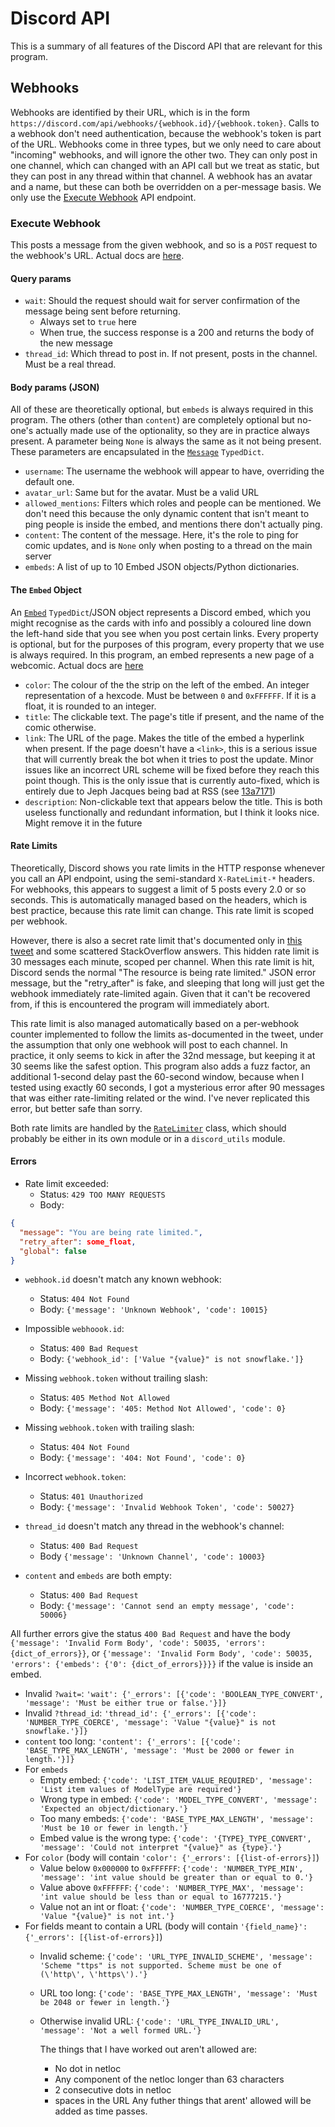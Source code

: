 # Discord API

This is a summary of all features of the Discord API that are relevant for this program.

## Webhooks

Webhooks are identified by their URL, which is in the form `https://discord.com/api/webhooks/{webhook.id}/{webhook.token}`.
Calls to a webhook don't need authentication, because the webhook's token is part of the URL.
Webhooks come in three types, but we only need to care about "incoming" webhooks, and will ignore the other two.
They can only post in one channel, which can changed with an API call but we treat as static, but they can post in any thread within that channel.
A webhook has an avatar and a name, but these can both be overridden on a per-message basis.
We only use the [Execute Webhook](https://discord.com/developers/docs/resources/webhook#execute-webhook) API endpoint.

### Execute Webhook

This posts a message from the given webhook, and so is a `POST` request to the webhook's URL.
Actual docs are [here](https://discord.com/developers/docs/resources/webhook#execute-webhook).

#### Query params

- `wait`: Should the request should wait for server confirmation of the message being sent before returning.
  - Always set to `true` here
  - When true, the success response is a 200 and returns the body of the new message
- `thread_id`: Which thread to post in. If not present, posts in the channel. Must be a real thread.

#### Body params (JSON)

All of these are theoretically optional, but `embeds` is always required in this program.
The others (other than `content`) are completely optional but no-one's actually made use of the optionality, so they are in practice always present.
A parameter being `None` is always the same as it not being present.
These parameters are encapsulated in the [`Message`](/src/rss_to_webhook/discord_types.py) `TypedDict`.

- `username`: The username the webhook will appear to have, overriding the default one.
- `avatar_url`: Same but for the avatar. Must be a valid URL
- `allowed_mentions`: Filters which roles and people can be mentioned. We don't need this because the only dynamic content that isn't meant to ping people is inside the embed, and mentions there don't actually ping.
- `content`: The content of the message. Here, it's the role to ping for comic updates, and is `None` only when posting to a thread on the main server
- `embeds`: A list of up to 10 Embed JSON objects/Python dictionaries.

#### The `Embed` Object

An [`Embed`](/src/rss_to_webhook/discord_types.py) `TypedDict`/JSON object represents a Discord embed, which you might recognise as the cards with info and possibly a coloured line down the left-hand side that you see when you post certain links.
Every property is optional, but for the purposes of this program, every property that we use is always required.
In this program, an embed represents a new page of a webcomic.
Actual docs are [here](https://discord.com/developers/docs/resources/channel#embed-object)

- `color`: The colour of the the strip on the left of the embed. An integer representation of a hexcode. Must be between `0` and `0xFFFFFF`. If it is a float, it is rounded to an integer.
- `title`: The clickable text. The page's title if present, and the name of the comic otherwise.
- `link`: The URL of the page. Makes the title of the embed a hyperlink when present. If the page doesn't have a `<link>`, this is a serious issue that will currently break the bot when it tries to post the update. Minor issues like an incorrect URL scheme will be fixed before they reach this point though. This is the only issue that is currently auto-fixed, which is entirely due to Jeph Jacques being bad at RSS (see [13a7171](https://github.com/mymoomin/RSStoWebhook/commit/13a7171be8f19164902a36e1f5abd587f852a303))
- `description`: Non-clickable text that appears below the title. This is both useless functionally and redundant information, but I think it looks nice. Might remove it in the future

#### Rate Limits

Theoretically, Discord shows you rate limits in the HTTP response whenever you call an API endpoint, using the semi-standard `X-RateLimit-*` headers.
For webhooks, this appears to suggest a limit of 5 posts every 2.0 or so seconds.
This is automatically managed based on the headers, which is best practice, because this rate limit can change.
This rate limit is scoped per webhook.

However, there is also a secret rate limit that's documented only in [this tweet](https://twitter.com/lolpython/status/967621046277820416) and some scattered StackOverflow answers.
This hidden rate limit is 30 messages each minute, scoped per channel.
When this rate limit is hit, Discord sends the normal "The resource is being rate limited." JSON error message, but the "retry_after" is fake, and sleeping that long will just get the webhook immediately rate-limited again.
Given that it can't be recovered from, if this is encountered the program will immediately abort.

This rate limit is also managed automatically based on a per-webhook counter implemented to follow the limits as-documented in the tweet, under the assumption that only one webhook will post to each channel.
In practice, it only seems to kick in after the 32nd message, but keeping it at 30 seems like the safest option.
This program also adds a fuzz factor, an additional 1-second delay past the 60-second window, because when I tested using exactly 60 seconds, I got a mysterious error after 90 messages that was either rate-limiting related or the wind.
I've never replicated this error, but better safe than sorry.

Both rate limits are handled by the [`RateLimiter`](/src/rss_to_webhook/check_feeds_and_update.py) class, which should probably be either in its own module or in a `discord_utils` module.

#### Errors

- Rate limit exceeded:
  - Status: `429 TOO MANY REQUESTS`
  - Body:

```json
{
  "message": "You are being rate limited.",
  "retry_after": some_float,
  "global": false
}
```

- `webhook.id` doesn't match any known webhook:
  - Status: `404 Not Found`
  - Body: `{'message': 'Unknown Webhook', 'code': 10015}`

- Impossible `webhoook.id`:
  - Status: `400 Bad Request`
  - Body: `{'webhook_id': ['Value "{value}" is not snowflake.']}`

- Missing `webhook.token` without trailing slash:
  - Status: `405 Method Not Allowed`
  - Body: `{'message': '405: Method Not Allowed', 'code': 0}`

- Missing `webhook.token` with trailing slash:
  - Status: `404 Not Found`
  - Body: `{'message': '404: Not Found', 'code': 0}`

- Incorrect `webhook.token`:
  - Status: `401 Unauthorized`
  - Body: `{'message': 'Invalid Webhook Token', 'code': 50027}`

- `thread_id` doesn't match any thread in the webhook's channel:
  - Status: `400 Bad Request`
  - Body `{'message': 'Unknown Channel', 'code': 10003}`
- `content` and `embeds` are both empty:
  - Status: `400 Bad Request`
  - Body: `{'message': 'Cannot send an empty message', 'code': 50006}`

All further errors give the status `400 Bad Request` and have the body `{'message': 'Invalid Form Body', 'code': 50035, 'errors': {dict_of_errors}}`, or `{'message': 'Invalid Form Body', 'code': 50035, 'errors': {'embeds': {'0': {dict_of_errors}}}}` if the value is inside an embed.

- Invalid `?wait=`: `'wait': {'_errors': [{'code': 'BOOLEAN_TYPE_CONVERT', 'message': 'Must be either true or false.'}]}`
- Invalid `?thread_id`: `'thread_id': {'_errors': [{'code': 'NUMBER_TYPE_COERCE', 'message': 'Value "{value}" is not snowflake.'}]}`
- `content` too long: `'content': {'_errors': [{'code': 'BASE_TYPE_MAX_LENGTH', 'message': 'Must be 2000 or fewer in length.'}]}`
- For `embeds`
  - Empty embed: `{'code': 'LIST_ITEM_VALUE_REQUIRED', 'message': 'List item values of ModelType are required'}`
  - Wrong type in embed: `{'code': 'MODEL_TYPE_CONVERT', 'message': 'Expected an object/dictionary.'}`
  - Too many embeds: `{'code': 'BASE_TYPE_MAX_LENGTH', 'message': 'Must be 10 or fewer in length.'}`
  - Embed value is the wrong type: `{'code': '{TYPE}_TYPE_CONVERT', 'message': 'Could not interpret "{value}" as {type}.'}`
- For `color` (body will contain `'color': {'_errors': [{list-of-errors}]`)
  - Value below `0x000000` to `0xFFFFFF`: `{'code': 'NUMBER_TYPE_MIN', 'message': 'int value should be greater than or equal to 0.'}`
  - Value above `0xFFFFFF`: `{'code': 'NUMBER_TYPE_MAX', 'message': 'int value should be less than or equal to 16777215.'}`
  - Value not an int or float: `{'code': 'NUMBER_TYPE_COERCE', 'message': 'Value "{value}" is not int.'}`
- For fields meant to contain a URL (body will contain `'{field_name}': {'_errors': [{list-of-errors}]`)
  - Invalid scheme: `{'code': 'URL_TYPE_INVALID_SCHEME', 'message': 'Scheme "ttps" is not supported. Scheme must be one of (\'http\', \'https\').'}`
  - URL too long: `{'code': 'BASE_TYPE_MAX_LENGTH', 'message': 'Must be 2048 or fewer in length.'}`
  - Otherwise invalid URL: `{'code': 'URL_TYPE_INVALID_URL', 'message': 'Not a well formed URL.'}`
  
    The things that I have worked out aren't allowed are:
    - No dot in netloc
    - Any component of the netloc longer than 63 characters
    - 2 consecutive dots in netloc
    - spaces in the URL
    Any futher things that arent' allowed will be added as time passes.
